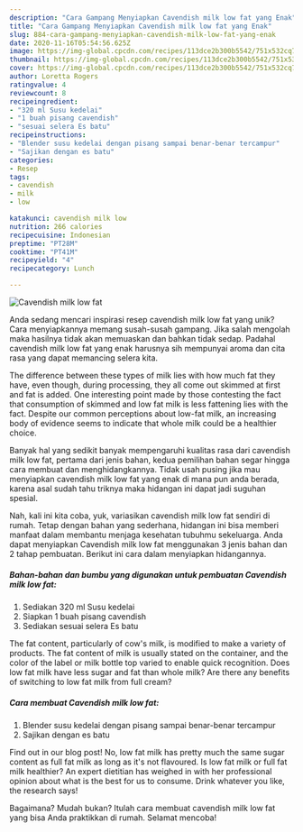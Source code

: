```yaml
---
description: "Cara Gampang Menyiapkan Cavendish milk low fat yang Enak"
title: "Cara Gampang Menyiapkan Cavendish milk low fat yang Enak"
slug: 884-cara-gampang-menyiapkan-cavendish-milk-low-fat-yang-enak
date: 2020-11-16T05:54:56.625Z
image: https://img-global.cpcdn.com/recipes/113dce2b300b5542/751x532cq70/cavendish-milk-low-fat-foto-resep-utama.jpg
thumbnail: https://img-global.cpcdn.com/recipes/113dce2b300b5542/751x532cq70/cavendish-milk-low-fat-foto-resep-utama.jpg
cover: https://img-global.cpcdn.com/recipes/113dce2b300b5542/751x532cq70/cavendish-milk-low-fat-foto-resep-utama.jpg
author: Loretta Rogers
ratingvalue: 4
reviewcount: 8
recipeingredient:
- "320 ml Susu kedelai"
- "1 buah pisang cavendish"
- "sesuai selera Es batu"
recipeinstructions:
- "Blender susu kedelai dengan pisang sampai benar-benar tercampur"
- "Sajikan dengan es batu"
categories:
- Resep
tags:
- cavendish
- milk
- low

katakunci: cavendish milk low 
nutrition: 266 calories
recipecuisine: Indonesian
preptime: "PT28M"
cooktime: "PT41M"
recipeyield: "4"
recipecategory: Lunch

---
```



![Cavendish milk low fat](https://img-global.cpcdn.com/recipes/113dce2b300b5542/751x532cq70/cavendish-milk-low-fat-foto-resep-utama.jpg)

Anda sedang mencari inspirasi resep cavendish milk low fat yang unik? Cara menyiapkannya memang susah-susah gampang. Jika salah mengolah maka hasilnya tidak akan memuaskan dan bahkan tidak sedap. Padahal cavendish milk low fat yang enak harusnya sih mempunyai aroma dan cita rasa yang dapat memancing selera kita.

The difference between these types of milk lies with how much fat they have, even though, during processing, they all come out skimmed at first and fat is added. One interesting point made by those contesting the fact that consumption of skimmed and low fat milk is less fattening lies with the fact. Despite our common perceptions about low-fat milk, an increasing body of evidence seems to indicate that whole milk could be a healthier choice.

Banyak hal yang sedikit banyak mempengaruhi kualitas rasa dari cavendish milk low fat, pertama dari jenis bahan, kedua pemilihan bahan segar hingga cara membuat dan menghidangkannya. Tidak usah pusing jika mau menyiapkan cavendish milk low fat yang enak di mana pun anda berada, karena asal sudah tahu triknya maka hidangan ini dapat jadi suguhan spesial.


Nah, kali ini kita coba, yuk, variasikan cavendish milk low fat sendiri di rumah. Tetap dengan bahan yang sederhana, hidangan ini bisa memberi manfaat dalam membantu menjaga kesehatan tubuhmu sekeluarga. Anda dapat menyiapkan Cavendish milk low fat menggunakan 3 jenis bahan dan 2 tahap pembuatan. Berikut ini cara dalam menyiapkan hidangannya.

<!--inarticleads1-->

##### Bahan-bahan dan bumbu yang digunakan untuk pembuatan Cavendish milk low fat:

1. Sediakan 320 ml Susu kedelai
1. Siapkan 1 buah pisang cavendish
1. Sediakan sesuai selera Es batu


The fat content, particularly of cow&#39;s milk, is modified to make a variety of products. The fat content of milk is usually stated on the container, and the color of the label or milk bottle top varied to enable quick recognition. Does low fat milk have less sugar and fat than whole milk? Are there any benefits of switching to low fat milk from full cream? 

<!--inarticleads2-->

##### Cara membuat Cavendish milk low fat:

1. Blender susu kedelai dengan pisang sampai benar-benar tercampur
1. Sajikan dengan es batu


Find out in our blog post! No, low fat milk has pretty much the same sugar content as full fat milk as long as it&#39;s not flavoured. Is low fat milk or full fat milk healthier? An expert dietitian has weighed in with her professional opinion about what is the best for us to consume. Drink whatever you like, the research says! 

Bagaimana? Mudah bukan? Itulah cara membuat cavendish milk low fat yang bisa Anda praktikkan di rumah. Selamat mencoba!
